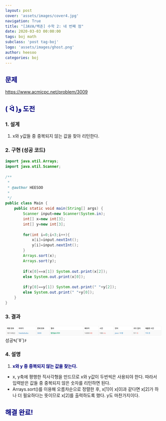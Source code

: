 ```yaml
---
layout: post
cover: 'assets/images/cover4.jpg'
navigation: True
title: "[JAVA/백준] 수학 2: 네 번째 점"
date: 2020-03-03 00:00:00
tags: boj math
subclass: 'post tag-boj'
logo: 'assets/images/ghost.png'
author: heesoo
categories: boj
---
```

## <span style="color:navy">문제</span>
<https://www.acmicpc.net/problem/3009>

## <span style="color:navy">( ᐛ )و 도전</span>

### 1. 설계
1. x와 y값들 중 중복되지 않는 값을 찾아 리턴한다.

### 2. 구현 (성공 코드)
```java
import java.util.Arrays;
import java.util.Scanner;

/**
 * 
 * @author HEESOO
 *
 */
public class Main {
	public static void main(String[] args) {
		Scanner input=new Scanner(System.in);
		int[] x=new int[3];
		int[] y=new int[3];
		
		for(int i=0;i<3;i++){
			x[i]=input.nextInt();
			y[i]=input.nextInt();
		}
		Arrays.sort(x);
		Arrays.sort(y);
		
		if(x[0]==x[1]) System.out.print(x[2]);
		else System.out.print(x[0]);
		
		if(y[0]==y[1]) System.out.print(" "+y[2]);
		else System.out.print(" "+y[0]);
	}
}

 ```

### 3. 결과
![실행결과](./assets/images/200303_5.PNG)
성공٩(˘◊˘)۶

### 4. 설명
1. **<span style="color:navy">x와 y 중 중복되지 않는 값을 찾는다.</span>**
- x, y축에 평행한 직사각형을 만드므로 x와 y값이 두번씩은 사용되야 한다. 따라서 입력받은 값들 중 중복되지 않은 숫자를 리턴하면 된다.
- Arrays.sort()를 이용해 오름차순으로 정렬한 후, x[1]이 x[0]과 같다면 x[2]가 하나 더 필요하다는 뜻이므로 x[2]를 출력하도록 했다. y도 마찬가지이다.

## <span style="color:navy">해결 완료!</span>

